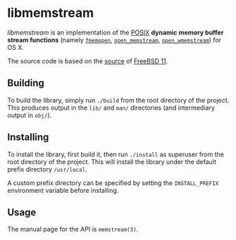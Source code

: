 libmemstream
============

*libmemstream* is an implementation of the [POSIX][POSIX Standard] **dynamic memory buffer stream functions** (namely [`fmemopen`][POSIX fmemopen], [`open_memstream`][POSIX open_memstream], [`open_wmemstream`][POSIX open_wmemstream]) for OS X.

The source code is based on the [source][FreeBSD source] of [FreeBSD 11][FreeBSD release].

Building
--------

To build the library, simply run `./build` from the root directory of the project. This produces output in the `lib/` and `man/` directories (and intermediary output in `obj/`).

Installing
----------

To install the library, first build it, then run `./install` as superuser from the root directory of the project. This will install the library under the default prefix directory `/usr/local`.

A custom prefix directory can be specified by setting the `INSTALL_PREFIX` environment variable before installing.

Usage
-----

The manual page for the API is `memstream(3)`.

[POSIX Standard]: http://pubs.opengroup.org/onlinepubs/9699919799/
[POSIX fmemopen]: http://pubs.opengroup.org/onlinepubs/9699919799/functions/fmemopen.html
[POSIX open_memstream]: http://pubs.opengroup.org/onlinepubs/9699919799/functions/open_memstream.html
[POSIX open_wmemstream]: http://pubs.opengroup.org/onlinepubs/9699919799/functions/open_memstream.html

[FreeBSD]: https://www.freebsd.org/
[FreeBSD release]: https://www.freebsd.org/relnotes/CURRENT/relnotes/article.html
[FreeBSD source]: https://svnweb.freebsd.org/base/head/
